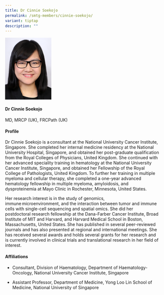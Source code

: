 ```yaml
---
title: Dr Cinnie Soekojo
permalink: /smtg-members/cinnie-soekojo/
variant: tiptap
description: ""
---
```

<p></p><div class="isomer-image-wrapper"><img style="width: 30%;" height="auto" width="100%" alt="" src="/images/Myeloma Tumour Group/Member Photos/MTG___Dr_Cinnie_Soekojo.png"></div><h4><strong>Dr Cinnie Soekojo</strong></h4><p>MD, MRCP (UK), FRCPath (UK)</p><h4><strong>Profile</strong></h4><p>Dr Cinnie Soekojo is a consultant at the National University Cancer Institute, Singapore. She completed her internal medicine residency at the National University Hospital, Singapore, and obtained her post-graduate qualification from the Royal Colleges of Physicians, United Kingdom. She continued with her advanced speciality training in hematology at the National University Cancer Institute, Singapore, and obtained her Fellowship of the Royal College of Pathologists, United Kingdom. To further her training in multiple myeloma and cellular therapy, she completed a one-year advanced hematology fellowship in multiple myeloma, amyloidosis, and dysproteinemia at Mayo Clinic in Rochester, Minnesota, United States.</p><p>Her research interest is in the study of genomics, immune microenvironment, and the interaction between tumor and immune cells with single-cell sequencing and spatial omics. She did her postdoctoral research fellowship at the Dana-Farber Cancer Institute, Broad Institute of MIT and Harvard, and Harvard Medical School in Boston, Massachusetts, United States. She has published in several peer-reviewed journals and has also presented at regional and international meetings. She has received several awards and holds several grants for her research and is currently involved in clinical trials and translational research in her field of interest.</p><h4><strong>Affiliations</strong></h4><ul data-tight="true" class="tight"><li><p>Consultant, Division of Haematology, Department of Haematology-Oncology, National University Cancer Institute, Singapore</p></li><li><p>Assistant Professor, Department of Medicine, Yong Loo Lin School of Medicine, National University of Singapore</p></li></ul><p></p>
